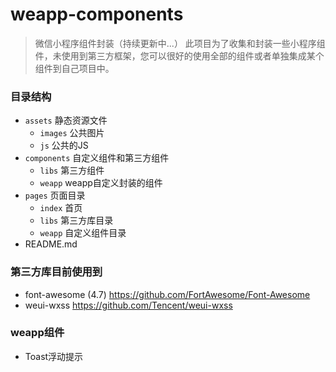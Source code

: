# weapp-components
> 微信小程序组件封装（持续更新中...）
> 此项目为了收集和封装一些小程序组件，未使用到第三方框架，您可以很好的使用全部的组件或者单独集成某个组件到自己项目中。
### 目录结构
* `assets`      静态资源文件
  * `images`      公共图片
  * `js`          公共的JS
* `components`  自定义组件和第三方组件
  * `libs`        第三方组件
  * `weapp`       weapp自定义封装的组件
* `pages`       页面目录
  * `index`       首页
  * `libs`        第三方库目录
  * `weapp`       自定义组件目录
* README.md

### 第三方库目前使用到
* font-awesome (4.7) <https://github.com/FortAwesome/Font-Awesome>
* weui-wxss <https://github.com/Tencent/weui-wxss>

### weapp组件
* Toast浮动提示